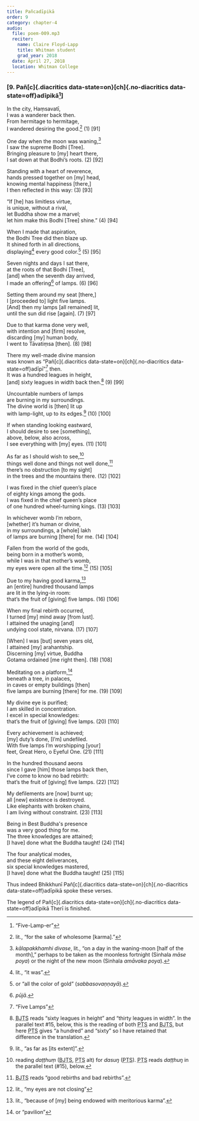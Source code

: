 ```yaml
---
title: Pañcadīpikā
order: 9
category: chapter-4
audio:
  file: poem-009.mp3
  reciter:
    name: Claire Floyd-Lapp
    title: Whitman student
    grad_year: 2018
  date: April 27, 2018
  location: Whitman College
---
```


### \[9. Pañ[c]{.diacritics data-state=on}[ch]{.no-diacritics data-state=off}adīpikā[^1]\]

In the city, Haṃsavatī,  
I was a wanderer back then.  
From hermitage to hermitage,  
I wandered desiring the good.[^2] (1) \[91\]

One day when the moon was waning,[^3]  
I saw the supreme Bodhi \[Tree\].  
Bringing pleasure to \[my\] heart there,  
I sat down at that Bodhi’s roots. (2) \[92\]

Standing with a heart of reverence,  
hands pressed together on \[my\] head,  
knowing mental happiness \[there,\]  
I then reflected in this way: (3) \[93\]

“If \[he\] has limitless virtue,  
is unique, without a rival,  
let Buddha show me a marvel;  
let him make this Bodhi \[Tree\] shine.” (4) \[94\]

When I made that aspiration,  
the Bodhi Tree did then blaze up.  
It shined forth in all directions,  
displaying[^4] every good color.[^5] (5) \[95\]

Seven nights and days I sat there,  
at the roots of that Bodhi \[Tree\],  
\[and\] when the seventh day arrived,  
I made an offering[^6] of lamps. (6) \[96\]

Setting them around my seat \[there,\]  
I \[proceeded to\] light five lamps.  
\[And\] then my lamps \[all remained\] lit,  
until the sun did rise \[again\]. (7) \[97\]

Due to that karma done very well,  
with intention and \[firm\] resolve,  
discarding \[my\] human body,  
I went to Tāvatiṃsa \[then\]. (8) \[98\]

There my well-made divine mansion  
was known as “Pañ[c]{.diacritics data-state=on}[ch]{.no-diacritics data-state=off}adīpī”[^7] then.  
It was a hundred leagues in height,  
\[and\] sixty leagues in width back then.[^8] (9) \[99\]

Uncountable numbers of lamps  
are burning in my surroundings.  
The divine world is \[then\] lit up  
with lamp-light, up to its edges.[^9] (10) \[100\]

If when standing looking eastward,  
I should desire to see \[something\],  
above, below, also across,  
I see everything with \[my\] eyes. (11) \[101\]

As far as I should wish to see,[^10]  
things well done and things not well done,[^11]  
there’s no obstruction \[to my sight\]  
in the trees and the mountains there. (12) \[102\]

I was fixed in the chief queen’s place  
of eighty kings among the gods.  
I was fixed in the chief queen’s place  
of one hundred wheel-turning kings. (13) \[103\]

In whichever womb I’m reborn,  
\[whether\] it’s human or divine,  
in my surroundings, a \[whole\] lakh  
of lamps are burning \[there\] for me. (14) \[104\]

Fallen from the world of the gods,  
being born in a mother’s womb,  
while I was in that mother’s womb,  
my eyes were open all the time.[^12] (15) \[105\]

Due to my having good karma,[^13]  
an \[entire\] hundred thousand lamps  
are lit in the lying-in room:  
that’s the fruit of \[giving\] five lamps. (16) \[106\]

When my final rebirth occurred,  
I turned \[my\] mind away \[from lust\].  
I attained the unaging \[and\]  
undying cool state, nirvana. (17) \[107\]

\[When\] I was \[but\] seven years old,  
I attained \[my\] arahantship.  
Discerning \[my\] virtue, Buddha  
Gotama ordained \[me right then\]. (18) \[108\]

Meditating on a platform,[^14]  
beneath a tree, in palaces,  
in caves or empty buildings \[then\]  
five lamps are burning \[there\] for me. (19) \[109\]

My divine eye is purified;  
I am skilled in concentration.  
I excel in special knowledges:  
that’s the fruit of \[giving\] five lamps. (20) \[110\]

Every achievement is achieved;  
\[my\] duty’s done, \[I’m\] undefiled.  
With five lamps I’m worshipping \[your\]  
feet, Great Hero, o Eyeful One. (21) \[111\]

In the hundred thousand aeons  
since I gave \[him\] those lamps back then,  
I’ve come to know no bad rebirth:  
that’s the fruit of \[giving\] five lamps. (22) \[112\]

My defilements are \[now\] burnt up;  
all \[new\] existence is destroyed.  
Like elephants with broken chains,  
I am living without constraint. (23) \[113\]

Being in Best Buddha's presence  
was a very good thing for me.  
The three knowledges are attained;  
\[I have\] done what the Buddha taught! (24) \[114\]

The four analytical modes,  
and these eight deliverances,  
six special knowledges mastered,  
\[I have\] done what the Buddha taught! (25) \[115\]

Thus indeed Bhikkhunī Pañ[c]{.diacritics data-state=on}[ch]{.no-diacritics data-state=off}adīpikā spoke these verses.

The legend of Pañ[c]{.diacritics data-state=on}[ch]{.no-diacritics data-state=off}adīpikā Therī is finished.

[^1]: “Five-Lamp-er”

[^2]: lit., “for the sake of wholesome \[karma\].”

[^3]: *kālapakkhamhi divase*, lit., “on a day in the waning-moon \[half of the month\],” perhaps to be taken as the moonless fortnight (Sinhala *māse poya*) or the night of the new moon (Sinhala *amāvaka poya*).

[^4]: lit., “it was”.

[^5]: or “all the color of gold” (*sabbasovaṇṇayā*).

[^6]: *pūjā*.

[^7]: “Five Lamps”

[^8]: <abbr title="Buddha Jayanthi Tripitaka Series">BJTS</abbr> reads “sixty leagues in height” and “thirty leagues in width”. In the parallel text \#15, below, this is the reading of both <abbr title="Pali Text Society">PTS</abbr> and <abbr title="Buddha Jayanthi Tripitaka Series">BJTS</abbr>, but here <abbr title="Pali Text Society">PTS</abbr> gives “a hundred” and “sixty” so I have retained that difference in the translation.

[^9]: lit., “as far as \[its extent\]”.

[^10]: reading *daṭṭhuṃ* (<abbr title="Buddha Jayanthi Tripitaka Series">BJTS</abbr>, <abbr title="Pali Text Society">PTS</abbr> alt) for *dasuŋ* (<abbr title="Pali Text Society">PTS</abbr>). <abbr title="Pali Text Society">PTS</abbr> reads *daṭṭhuŋ* in the parallel text (\#15), below.

[^11]: <abbr title="Buddha Jayanthi Tripitaka Series">BJTS</abbr> reads “good rebirths and bad rebirths”.

[^12]: lit., “my eyes are not closing”

[^13]: lit., “because of \[my\] being endowed with meritorious karma”.

[^14]: or “pavilion”
